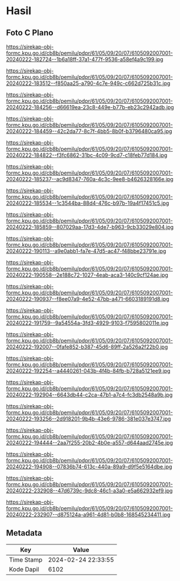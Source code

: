 # Hasil

## Foto C Plano

https://sirekap-obj-formc.kpu.go.id/cb8b/pemilu/pdpr/61/05/09/20/07/6105092007001-20240222-182724--1b6a18ff-37a1-477f-9536-a58ef4a9c199.jpg

https://sirekap-obj-formc.kpu.go.id/cb8b/pemilu/pdpr/61/05/09/20/07/6105092007001-20240222-183512--f850aa25-a790-4c7e-949c-c662d725b31c.jpg

https://sirekap-obj-formc.kpu.go.id/cb8b/pemilu/pdpr/61/05/09/20/07/6105092007001-20240222-184256--d66619ea-23c8-449e-b77b-eb23c2942adb.jpg

https://sirekap-obj-formc.kpu.go.id/cb8b/pemilu/pdpr/61/05/09/20/07/6105092007001-20240222-184459--42c2da77-8c7f-4bb5-8b0f-b3796480ca95.jpg

https://sirekap-obj-formc.kpu.go.id/cb8b/pemilu/pdpr/61/05/09/20/07/6105092007001-20240222-184822--f3fc6862-31bc-4c09-9cd7-c18feb77d184.jpg

https://sirekap-obj-formc.kpu.go.id/cb8b/pemilu/pdpr/61/05/09/20/07/6105092007001-20240222-185237--ac9d8347-760a-4c3c-9ee8-b4626328166e.jpg

https://sirekap-obj-formc.kpu.go.id/cb8b/pemilu/pdpr/61/05/09/20/07/6105092007001-20240222-185534--1c3544ba-88d4-476c-b97b-19a4f17451c5.jpg

https://sirekap-obj-formc.kpu.go.id/cb8b/pemilu/pdpr/61/05/09/20/07/6105092007001-20240222-185859--807029aa-17d3-4de7-b963-9cb33029e804.jpg

https://sirekap-obj-formc.kpu.go.id/cb8b/pemilu/pdpr/61/05/09/20/07/6105092007001-20240222-190113--a9e0abb1-fa7e-47d5-ac47-f48bbe23791e.jpg

https://sirekap-obj-formc.kpu.go.id/cb8b/pemilu/pdpr/61/05/09/20/07/6105092007001-20240222-190558--2e188c72-1027-4eab-aca3-140c9cf124ae.jpg

https://sirekap-obj-formc.kpu.go.id/cb8b/pemilu/pdpr/61/05/09/20/07/6105092007001-20240222-190937--f8ee07a9-4e52-47bb-a471-6603189191d8.jpg

https://sirekap-obj-formc.kpu.go.id/cb8b/pemilu/pdpr/61/05/09/20/07/6105092007001-20240222-191759--9a54554a-3fd3-4929-9103-f7595802011e.jpg

https://sirekap-obj-formc.kpu.go.id/cb8b/pemilu/pdpr/61/05/09/20/07/6105092007001-20240222-192007--0fafe852-b387-45d6-89ff-2a526a2f22b0.jpg

https://sirekap-obj-formc.kpu.go.id/cb8b/pemilu/pdpr/61/05/09/20/07/6105092007001-20240222-192254--a4440261-043b-4f4b-84fb-b728a5121ee9.jpg

https://sirekap-obj-formc.kpu.go.id/cb8b/pemilu/pdpr/61/05/09/20/07/6105092007001-20240222-192904--6643db44-c2ca-47b1-a7c4-fc3db2548a9b.jpg

https://sirekap-obj-formc.kpu.go.id/cb8b/pemilu/pdpr/61/05/09/20/07/6105092007001-20240222-193256--2d918201-9b4b-43e6-9786-381e037e3747.jpg

https://sirekap-obj-formc.kpu.go.id/cb8b/pemilu/pdpr/61/05/09/20/07/6105092007001-20240222-194444--2aa7f255-20b2-4b0e-a557-d644aad2745e.jpg

https://sirekap-obj-formc.kpu.go.id/cb8b/pemilu/pdpr/61/05/09/20/07/6105092007001-20240222-194908--07836b74-613c-440a-89a9-d9f5e5164dbe.jpg

https://sirekap-obj-formc.kpu.go.id/cb8b/pemilu/pdpr/61/05/09/20/07/6105092007001-20240222-232908--47d6739c-9dc8-46c1-a3a0-e5a662932ef9.jpg

https://sirekap-obj-formc.kpu.go.id/cb8b/pemilu/pdpr/61/05/09/20/07/6105092007001-20240222-232907--d875124a-a961-4d81-b0b8-168545234411.jpg


## Metadata

| Key        | Value               |
| ---------- | ------------------- |
| Time Stamp | 2024-02-24 22:33:55 |
| Kode Dapil | 6102                |



